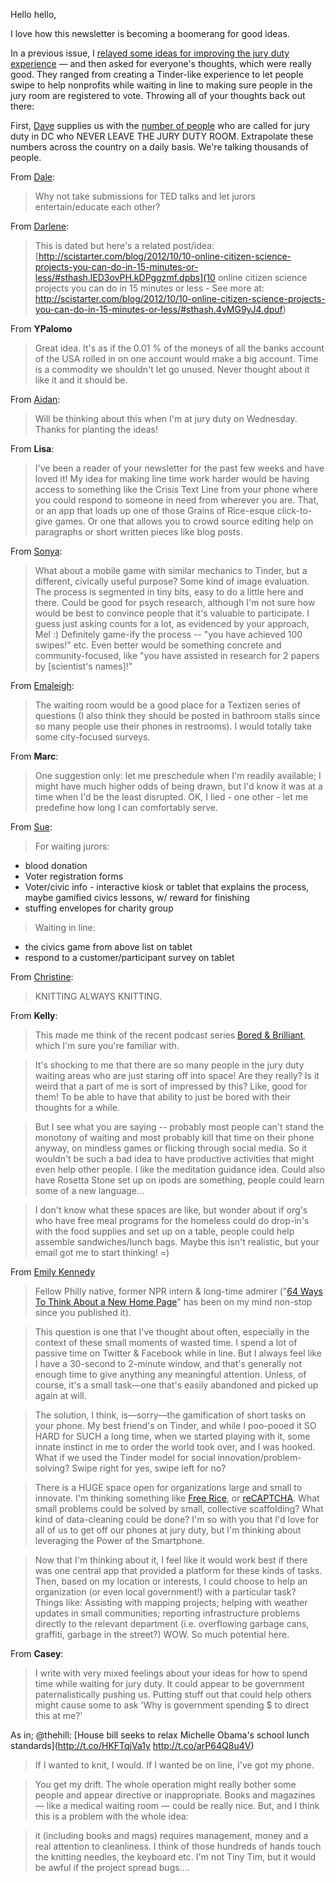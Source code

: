 Hello hello,

I love how this newsletter is becoming a boomerang for good ideas. 

In a previous issue, I [relayed some ideas for improving the jury duty experience](http://melodykramer.github.io/2015/03/16/how-to-improve-jury-duty/) — and then asked for everyone's thoughts, which were really good. They ranged from creating a Tinder-like experience to let people swipe to help nonprofits while waiting in line to making sure people in the jury room are registered to vote. Throwing all of your thoughts back out there:

First, [Dave](https://github.com/vzvenyach) supplies us with the [number of people](http://bl.ocks.org/vzvenyach/7e80c1649024267d9d2e) who are called for jury duty in DC who NEVER LEAVE THE JURY DUTY ROOM. Extrapolate these numbers across the country on a daily basis. We're talking thousands of people.

From [Dale](https://twitter.com/dvieregge):

>Why not take submissions for TED talks and let jurors entertain/educate each other?

From [Darlene](http://scistarter.com/about.html):

>This is dated but here's a related post/idea: [http://scistarter.com/blog/2012/10/10-online-citizen-science-projects-you-can-do-in-15-minutes-or-less/#sthash.lED3ovPH.kDPggzmf.dpbs](10 online citizen science projects you can do in 15 minutes or less - See more at: http://scistarter.com/blog/2012/10/10-online-citizen-science-projects-you-can-do-in-15-minutes-or-less/#sthash.4vMG9yJ4.dpuf)

From **YPalomo**

>Great idea. It's as if the 0.01 % of the moneys of all the banks account of the USA rolled in on one account would make a big account.  Time is a commodity we shouldn't let go unused. Never thought about it like it and it should be.

From [Aidan](https://twitter.com/aidanfeldman):

>Will be thinking about this when I'm at jury duty on Wednesday. Thanks for planting the ideas!

From **Lisa**:

>I've been a reader of your newsletter for the past few weeks and have loved it! My idea for making line time work harder would be having access to something like the Crisis Text Line from your phone where you could respond to someone in need from wherever you are. That, or an app that loads up one of those Grains of Rice-esque click-to-give games. Or one that allows you to crowd source editing help on paragraphs or short written pieces like blog posts.

From [Sonya](http://www.sonyaellenmann.com/):

>What about a mobile game with similar mechanics to Tinder, but a different, civically useful purpose? Some kind of image evaluation. The process is segmented in tiny bits, easy to do a little here and there. Could be good for psych research, although I'm not sure how would be best to convince people that it's valuable to participate. I guess just asking counts for a lot, as evidenced by your approach, Mel :) Definitely game-ify the process -- "you have achieved 100 swipes!" etc. Even better would be something concrete and community-focused, like "you have assisted in research for 2 papers by [scientist's names]!"

From [Emaleigh](https://twitter.com/emaleigh):

>The waiting room would be a good place for a Textizen series of questions (I also think they should be posted in bathroom stalls since so many people use their phones in restrooms). I would totally take some city-focused surveys. 

From **Marc**:

>One suggestion only: let me preschedule when I'm readily available; I might have much higher odds of being drawn, but I'd know it was at a time when I'd be the least disrupted. OK, I lied - one other - let me predefine how long I can comfortably serve.


From [Sue](https://twitter.com/suglyister):

>For waiting jurors:
* blood donation
* Voter registration forms
* Voter/civic info - interactive kiosk or tablet that explains the process, maybe gamified civics lessons, w/ reward for finishing
* stuffing envelopes for charity group


>Waiting in line:

* the civics game from above list on tablet 
* respond to a customer/participant survey on tablet 

From [Christine](https://twitter.com/manateeorama):

>KNITTING ALWAYS KNITTING.

From **Kelly**:

>This made me think of the recent podcast series [Bored & Brilliant](http://www.wnyc.org/series/bored-and-brilliant), which I'm sure you're familiar with.

>It's shocking to me that there are so many people in the jury duty waiting areas who are just staring off into space! Are they really? Is it weird that a part of me is sort of impressed by this? Like, good for them! To be able to have that ability to just be bored with their thoughts for a while.

>But I see what you are saying -- probably most people can't stand the monotony of waiting and most probably kill that time on their phone anyway, on mindless games or flicking through social media. So it wouldn't be such a bad idea to have productive activities that might even help other people. I like the meditation guidance idea. Could also have Rosetta Stone set up on ipods are something, people could learn some of a new language...

>I don't know what these spaces are like, but wonder about if org's who have free meal programs for the homeless could do drop-in's with the food supplies and set up on a table, people could help assemble sandwiches/lunch bags. Maybe this isn't realistic, but your email got me to start thinking! =)




From [Emily Kennedy](https://twitter.com/emilyseagrave)

>Fellow Philly native, former NPR intern & long-time admirer ("[64 Ways To Think About a New Home Page](https://medium.com/thelist/64-ways-to-think-about-a-news-homepage-223c01952d26)" has been on my mind non-stop since you published it).

>This question is one that I've thought about often, especially in the context of these small moments of wasted time. I spend a lot of passive time on Twitter & Facebook while in line. But I always feel like I have a 30-second to 2-minute window, and that's generally not enough time to give anything any meaningful attention. Unless, of course, it's a small task—one that's easily abandoned and picked up again at will.

>The solution, I think, is—sorry—the gamification of short tasks on your phone. My best friend's on Tinder, and while I poo-pooed it SO HARD for SUCH a long time, when we started playing with it, some innate instinct in me to order the world took over, and I was hooked. What if we used the Tinder model for social innovation/problem-solving? Swipe right for yes, swipe left for no?

>There is a HUGE space open for organizations large and small to innovate. I'm thinking something like [Free Rice](http://freerice.com/), or [reCAPTCHA](https://www.google.com/recaptcha/intro/index.html). What small problems could be solved by small, collective scaffolding? What kind of data-cleaning could be done? I'm so with you that I'd love for all of us to get off our phones at jury duty, but I'm thinking about leveraging the Power of the Smartphone. 

>Now that I'm thinking about it, I feel like it would work best if there was one central app that provided a platform for these kinds of tasks. Then, based on my location or interests, I could choose to help an organization (or even local government!) with a particular task? Things like: Assisting with mapping projects; helping with weather updates in small communities; reporting infrastructure problems directly to the relevant department (i.e. overflowing garbage cans, graffiti, garbage in the street?) WOW. So much potential here.

From **Casey**:

>I write with very mixed feelings about your ideas for how to spend time while waiting
for jury duty. It could appear to be government paternalistically pushing us. Putting stuff out that could help others might cause some to ask 'Why is government spending $ to direct this at me?'

As in; @thehill: [House bill seeks to relax Michelle Obama's school lunch standards](http://t.co/HKFTqjVa1y http://t.co/arP64Q8u4V) 

>If I wanted to knit, I would. If I wanted be on line, I've got my phone.

>You get my drift. The whole operation might really bother some people and appear directive or inappropriate. Books and magazines — like a medical waiting room — could be really nice. But, and I think this is a problem with the whole idea:

>it (including books and mags) requires management, money and a real attention to cleanliness. I think of those hundreds of hands touch the knitting needles, the keyboard etc.  I'm not Tiny Tim, but it would be awful if the project spread bugs....



